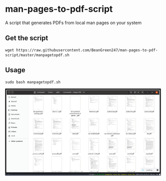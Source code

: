 # man-pages-to-pdf-script
A script that generates PDFs from local man pages on your system
## Get the script
```
wget https://raw.githubusercontent.com/BeanGreen247/man-pages-to-pdf-script/master/manpagetopdf.sh
```
## Usage
```
sudo bash manpagetopdf.sh
```
![Folder contents](https://github.com/BeanGreen247/man-pages-to-pdf-script/raw/master/Screenshot%20from%202019-12-01%2023-07-28.png)
